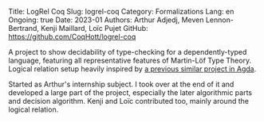 Title: LogRel Coq
Slug: logrel-coq
Category: Formalizations
Lang: en
Ongoing: true
Date: 2023-01
Authors: Arthur Adjedj, Meven Lennon-Bertrand, Kenji Maillard, Loïc Pujet
GitHub: https://github.com/CoqHott/logrel-coq

A project to show decidability of type-checking for a dependently-typed language, featuring all representative features of Martin-Löf Type Theory. Logical relation setup heavily inspired by [a previous similar project in Agda](https://github.com/mr-ohman/logrel-mltt/).

Started as Arthur's internship subject. I took over at the end of it
and developed a large part of the project, especially the later algorithmic parts and decision algorithm. Kenji and Loïc contributed too, mainly around the logical relation.